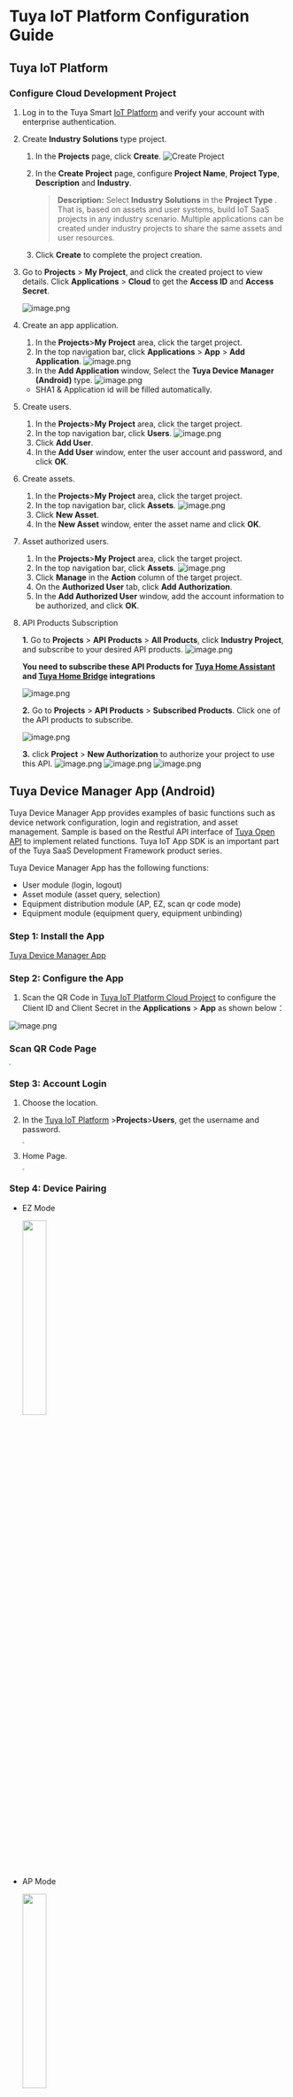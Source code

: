 # Tuya IoT Platform Configuration Guide

## Tuya IoT Platform 

### Configure Cloud Development Project

1. Log in to the Tuya Smart [IoT Platform](https://iot.tuya.com/cloud/?_source=github) and verify your account with enterprise authentication.

2. Create **Industry Solutions** type project.
	1. In the **Projects** page, click **Create**.
	![Create Project](https://images.tuyacn.com/app/iotappsample/en/cr_product_new.png)
	2. In the **Create Project** page, configure **Project Name**, **Project Type**, **Description** and **Industry**.
	
		>**Description:** Select **Industry Solutions** in the **Project Type** . That is, based on assets and user systems, build IoT SaaS projects in any industry scenario. Multiple applications can be created under industry projects to share the same assets and user resources.
		
	3. Click **Create** to complete the project creation.

3. Go to **Projects** > **My Project**, and click the created project to view details. Click **Applications** > **Cloud** to get the **Access ID** and **Access Secret**.

	![image.png](https://images.tuyacn.com/app/Hanh/cloudapplication1.png)

4. Create an app application.
	1. In the **Projects**>**My Project** area, click the target project.
	2. In the top navigation bar, click **Applications** > **App** > **Add Application**.
		![image.png](https://images.tuyacn.com/app/iotappsample/en/cr_app_new.png)
	3. In the **Add Application** window, Select the **Tuya Device Manager (Android)** type.
	![image.png](https://images.tuyacn.com/app/Hanh/addappapplication.png)
   - SHA1 & Application id will be filled automatically.
		
5. Create users.
	1. In the **Projects**>**My Project** area, click the target project.
	2. In the top navigation bar, click **Users**.
	![image.png](https://images.tuyacn.com/app/iotappsample/en/cr_user_new.png)
	3. Click **Add User**.
	4. In the **Add User** window, enter the user account and password, and click **OK**.


6. Create assets.
	1. In the **Projects**>**My Project** area, click the target project.
	2. In the top navigation bar, click **Assets**.
	![image.png](https://images.tuyacn.com/app/iotappsample/en/addAsset.png)
	3. Click **New Asset**.
	4. In the **New Asset** window, enter the asset name and click **OK**.

7. Asset authorized users.
	1. In the **Projects**>**My Project** area, click the target project.
	2. In the top navigation bar, click **Assets**.
	![image.png](https://images.tuyacn.com/app/iotappsample/en/cr_auth_new.png)
	3. Click **Manage** in the **Action** column of the target project.
	4. On the **Authorized User** tab, click **Add Authorization**.
	5. In the **Add Authorized User** window, add the account information to be authorized, and click **OK**.
	
8. API Products Subscription

   **1.** Go to **Projects** > **API Products** > **All Products**, click **Industry Project**, and subscribe to your desired API products.
	![image.png](https://images.tuyacn.com/app/Hanh/APIproducts.png)
	
	**You need to subscribe these API Products for [Tuya Home Assistant](https://github.com/tuya/tuya-home-assistant) and [Tuya Home Bridge](https://github.com/tuya/tuya-homebridge) integrations**
	
	![image.png](https://images.tuyacn.com/app/Hanh/openapiproducts.png)
	
	**2.** Go to **Projects** > **API Products** > **Subscribed Products**. Click one of the API products to subscribe.
	
	![image.png](https://images.tuyacn.com/app/Hanh/buyapi.png)
	
	**3.** click **Project** > **New Authorization** to authorize your project to use this API.
	![image.png](https://images.tuyacn.com/app/Hanh/tip.png)
	![image.png](https://images.tuyacn.com/app/Hanh/newauthorization.png)
	![image.png](https://images.tuyacn.com/app/Hanh/apiproductauthorization.png)

## Tuya Device Manager App (Android)

Tuya Device Manager App provides examples of basic functions such as device network configuration, login and registration, and asset management. Sample is based on the Restful API interface of [Tuya Open API](https://developer.tuya.com/en/docs/cloud/) to implement related functions. Tuya IoT App SDK is an important part of the Tuya SaaS Development Framework product series.

Tuya Device Manager App has the following functions:

- User module (login, logout)
- Asset module (asset query, selection)
- Equipment distribution module (AP, EZ, scan qr code mode)
- Equipment module (equipment query, equipment unbinding)

### Step 1: Install the App 

[Tuya Device Manager App](https://github.com/tuya/tuya-android-iot-app-sdk-sample/releases)

### Step 2: Configure the App

1. Scan the QR Code in [Tuya IoT Platform Cloud Project](https://iot.tuya.com/cloud/) to configure the Client ID and Client Secret in the **Applications** > **App** as shown below：

![image.png](https://images.tuyacn.com/app/Hanh/applicationAPP.png)

### Scan QR Code Page
<img src="https://images.tuyacn.com/app/Hanh/scan.jpg" style="zoom:20%;" />


### Step 3: Account Login
1. Choose the location.
2. In the [Tuya IoT Platform]((https://iot.tuya.com/cloud/)) >**Projects**>**Users**, get the username and password.
	
	<img src="https://images.tuyacn.com/app/Hanh/login.jpg" style="zoom:20%;" />
	
3. Home Page.
	
	<img src="https://images.tuyacn.com/app/Hanh/devicemanager.jpg" style="zoom:20%;" />
	
### Step 4: Device Pairing

- EZ Mode

	<img src="https://images.tuyacn.com/app/Hanh/ez.jpg" width="30%" />

- AP Mode

	<img src="https://images.tuyacn.com/app/Hanh/ap.jpg" width="30%" />
	
- QR Code

	<img src="https://images.tuyacn.com/app/Hanh/qr.jpg" width="30%" />
	
### Step 5: Pair Success

- Pair Device Successfully

	<img src="https://images.tuyacn.com/app/Hanh/devicelist1.jpg" width="30%" />

- Device List

	<img src="https://images.tuyacn.com/app/Hanh/devicelist.jpg" width="30%" />
	
	